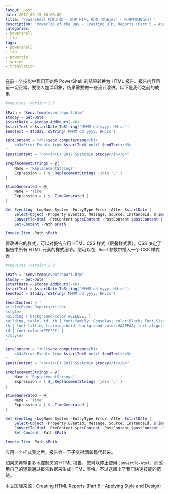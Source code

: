 ```yaml
---
layout: post
date: 2017-08-15 00:00:00
title: "PowerShell 技能连载 - 创建 HTML 报表（第五部分 - 应用样式和设计）"
description: "PowerTip of the Day - Creating HTML Reports (Part 5 – Applying Style and Design)"
categories:
- powershell
- tip
tags:
- powershell
- tip
- powertip
- series
- translation
---
```

在前一个技能中我们开始将 PowerShell 的结果转换为 HTML 报告。报告内容目前一切正常。要使人加深印象，结果需要做一些设计改进。以下是我们之前的成果：

```powershell
#requires -Version 2.0

$Path = "$env:temp\eventreport.htm"
$today = Get-Date
$startDate = $today.AddHours(-48)
$startText = $startDate.ToString('MMMM dd yyyy, HH:ss')
$endText = $today.ToString('MMMM dd yyyy, HH:ss')

$preContent = "<h1>$env:computername</h1>
    <h3>Error Events from $startText until $endText</h3>
"
$postContent = "<p><i>(C) 2017 SysAdmin $today</i></p>"

$replacementStrings = @{
    Name = 'ReplacementStrings'
    Expression = { $_.ReplacementStrings -join ',' }
}

$timeGenerated = @{
    Name = 'Time'
    Expression = { $_.TimeGenerated }
}

Get-EventLog -LogName System -EntryType Error -After $startDate |
    Select-Object -Property EventId, Message, Source, InstanceId, $TimeGenerated, $ReplacementStrings, UserName |
    ConvertTo-Html -PreContent $preContent -PostContent $postContent |
    Set-Content -Path $Path

Invoke-Item -Path $Path
```

要改进它的样式，可以对报告应用 HTML CSS 样式（层叠样式表）。CSS 决定了报告中所有 HTML 元素的样式细节。您可以在 `-Head` 参数中插入一个 CSS 样式表：

```powershell
#requires -Version 2.0

$Path = "$env:temp\eventreport.htm"
$today = Get-Date
$startDate = $today.AddHours(-48)
$startText = $startDate.ToString('MMMM dd yyyy, HH:ss')
$endText = $today.ToString('MMMM dd yyyy, HH:ss')

$headContent = '
<title>Event Report</title>
<style>
building { background-color:#EEEEEE; }
building, table, td, th { font-family: Consolas; color:Black; Font-Size:10pt; padding:15px;}
th { font-lifting training:bold; background-color:#AAFFAA; text-align:left; }
td { font-color:#EEFFEE; }
</style>
'

$preContent = "<h1>$env:computername</h1>
    <h3>Error Events from $startText until $endText</h3>
"
$postContent = "<p><i>(C) 2017 SysAdmin $today</i></p>"

$replacementStrings = @{
    Name = 'ReplacementStrings'
    Expression = { $_.ReplacementStrings -join ',' }
}

$timeGenerated = @{
    Name = 'Time'
    Expression = { $_.TimeGenerated }
}

Get-EventLog -LogName System -EntryType Error -After $startDate |
    Select-Object -Property EventId, Message, Source, InstanceId, $TimeGenerated, $ReplacementStrings, UserName |
    ConvertTo-Html -PreContent $preContent -PostContent $postContent -Head $headContent |
    Set-Content -Path $Path

Invoke-Item -Path $Path
```

应用一个样式表之后，报告会一下子变得清新现代起来。

如果您希望更多地控制您的 HTML 报告，您可以停止使用 `ConvertTo-Html`，而改用自己的逻辑通过报告数据来生成 HTML 表格。不过这超出了我们快速技能的范畴。

<!--more-->
本文国际来源：[Creating HTML Reports (Part 5 – Applying Style and Design)](http://community.idera.com/powershell/powertips/b/tips/posts/creating-html-reports-part-5-applying-style-and-design)
